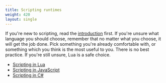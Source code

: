 ```yaml
---
title: Scripting runtimes
weight: 420
layout: single
---
```


If you're new to scripting, read the [introduction](/docs/developers/scripting-manual/introduction) first. If you're unsure what language you should choose, remember that
no matter what you choose, it will get the job done. Pick something you're already comfortable with, or something which
you think is the most useful to you. There is no best practice. If you're still unsure, Lua is a safe choice.

- [Scripting in Lua](/docs/developers/scripting-manual/runtimes/lua)
- [Scripting in JavaScript](/docs/developers/scripting-manual/runtimes/javascript)
- [Scripting in C#](/docs/developers/scripting-manual/runtimes/csharp)
